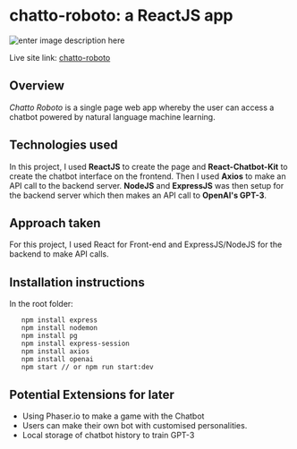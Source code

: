 
# chatto-roboto: a ReactJS app

![enter image description here](https://i.imgur.com/gf2SkOZ.gif)

Live site link: [chatto-roboto](https://chatto-robotto.herokuapp.com/)
## Overview
*Chatto Roboto* is a single page web app whereby the user can access a chatbot powered by natural language machine learning. 

## Technologies used
In this project, I used **ReactJS** to create the page and **React-Chatbot-Kit** to create the chatbot interface on the frontend. 
Then I used **Axios** to make an API call to the backend server. 
**NodeJS** and **ExpressJS** was then setup for the backend server which then makes an API call to **OpenAI's GPT-3**.


## Approach taken

For this project, I used React for Front-end and ExpressJS/NodeJS for the backend to make API calls. 

## Installation instructions

   In the root folder:
   
       npm install express
       npm install nodemon
       npm install pg 
       npm install express-session
       npm install axios
       npm install openai
       npm start // or npm run start:dev
 



## Potential Extensions for later

- Using Phaser.io to make a game with the Chatbot
- Users can make their own bot with customised personalities. 
- Local storage of chatbot history to train GPT-3
